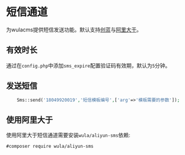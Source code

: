 # 短信通道

为wulacms提供短信发送功能。默认支持[创蓝](https://www.253.com)与[阿里大于](https://www.aliyun.com/product/sms)。


## 有效时长

通过在`config.php`中添加`sms_expire`配置验证码有效期，默认为`5`分钟。 

## 发送短信

```php
    Sms::send('18049920019','短信模板编号',['arg'=>'模板需要的参数']);
```

## 使用阿里大于

使用阿里大于短信通道需要安装`wula/aliyun-sms`依赖:

`#composer require wula/aliyun-sms`